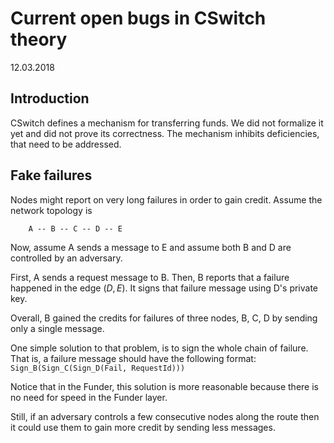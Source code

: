 # Current open bugs in CSwitch theory
12.03.2018

## Introduction

CSwitch defines a mechanism for transferring funds. We did not formalize it yet and did
not prove its correctness. The mechanism inhibits deficiencies, that need to be addressed.

## Fake failures

Nodes might report on very long failures in order to gain credit.
Assume the network topology is
```
    A -- B -- C -- D -- E
```
Now, assume A sends a message to E and assume both B and D are controlled by an adversary.

First, A sends a request message to B.
Then, B reports that a failure happened in the edge $(D,E)$. It signs
that failure message using D's private key.

Overall, B gained the credits for failures of three nodes, B, C, D by
sending only a single message.


One simple solution to that problem, is to sign the whole chain of failure.
That is, a failure message should have the following format:
    ```Sign_B(Sign_C(Sign_D(Fail, RequestId)))```

Notice that in the Funder, this solution is more reasonable because there is no need for
speed in the Funder layer.

Still, if an adversary controls a few consecutive nodes along the route then it
could use them to gain more credit by sending less messages.

